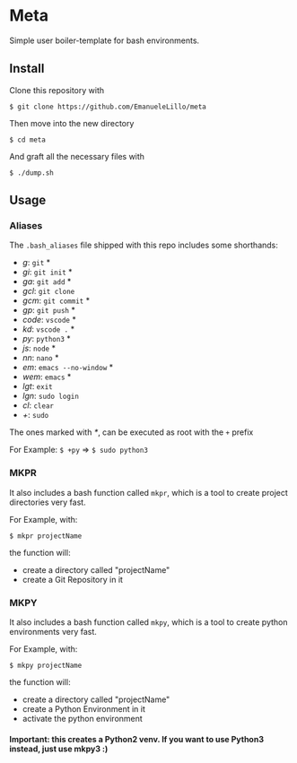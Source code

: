 # Meta

Simple user boiler-template for bash environments.

## Install

Clone this repository with

```$ git clone https://github.com/EmanueleLillo/meta```

Then move into the new directory

```$ cd meta```

And graft all the necessary files with

```$ ./dump.sh```

## Usage

### Aliases

The `.bash_aliases` file shipped with this repo includes some shorthands:

- _g_: `git` *
- _gi_: `git init` *
- _ga_: `git add` *
- _gcl_: `git clone`
- _gcm_: `git commit` *
- _gp_: `git push` *
- _code_: `vscode` *
- _kd_: `vscode .` *
- _py_: `python3` *
- _js_: `node` *
- _nn_: `nano` *
- _em_: `emacs --no-window` *
- _wem_: `emacs` *
- _lgt_: `exit`
- _lgn_: `sudo login`
- _cl_: `clear`
- _+_: `sudo`

The ones marked with _*_, can be executed as root with the `+` prefix

For Example: `$ +py` => `$ sudo python3`


### MKPR

It also includes a bash function called `mkpr`, which is a tool to create project directories very fast.

For Example, with:

```$ mkpr projectName```

the function will:
- create a directory called "projectName"
- create a Git Repository in it


### MKPY

It also includes a bash function called `mkpy`, which is a tool to create python environments very fast.

For Example, with:

```$ mkpy projectName```

the function will:
- create a directory called "projectName"
- create a Python Environment in it
- activate the python environment

#### Important: this creates a Python2 venv. If you want to use Python3 instead, just use mkpy3 :)
